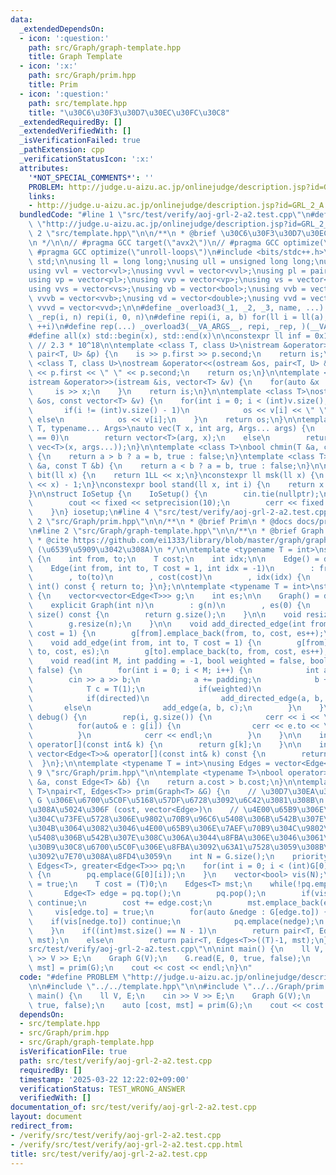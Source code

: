 ```yaml
---
data:
  _extendedDependsOn:
  - icon: ':question:'
    path: src/Graph/graph-template.hpp
    title: Graph Template
  - icon: ':x:'
    path: src/Graph/prim.hpp
    title: Prim
  - icon: ':question:'
    path: src/template.hpp
    title: "\u30C6\u30F3\u30D7\u30EC\u30FC\u30C8"
  _extendedRequiredBy: []
  _extendedVerifiedWith: []
  _isVerificationFailed: true
  _pathExtension: cpp
  _verificationStatusIcon: ':x:'
  attributes:
    '*NOT_SPECIAL_COMMENTS*': ''
    PROBLEM: http://judge.u-aizu.ac.jp/onlinejudge/description.jsp?id=GRL_2_A
    links:
    - http://judge.u-aizu.ac.jp/onlinejudge/description.jsp?id=GRL_2_A
  bundledCode: "#line 1 \"src/test/verify/aoj-grl-2-a2.test.cpp\"\n#define PROBLEM\
    \ \"http://judge.u-aizu.ac.jp/onlinejudge/description.jsp?id=GRL_2_A\"\n\n#line\
    \ 2 \"src/template.hpp\"\n\n/**\n * @brief \u30C6\u30F3\u30D7\u30EC\u30FC\u30C8\
    \n */\n\n// #pragma GCC target(\"avx2\")\n// #pragma GCC optimize(\"O3\")\n//\
    \ #pragma GCC optimize(\"unroll-loops\")\n#include <bits/stdc++.h>\n\nusing namespace\
    \ std;\n\nusing ll = long long;\nusing ull = unsigned long long;\nusing vl = vector<ll>;\n\
    using vvl = vector<vl>;\nusing vvvl = vector<vvl>;\nusing pl = pair<ll, ll>;\n\
    using vp = vector<pl>;\nusing vvp = vector<vp>;\nusing vs = vector<string>;\n\
    using vvs = vector<vs>;\nusing vb = vector<bool>;\nusing vvb = vector<vb>;\nusing\
    \ vvvb = vector<vvb>;\nusing vd = vector<double>;\nusing vvd = vector<vd>;\nusing\
    \ vvvd = vector<vvd>;\n\n#define _overload3(_1, _2, _3, name, ...) name\n#define\
    \ _rep(i, n) repi(i, 0, n)\n#define repi(i, a, b) for(ll i = ll(a); i < ll(b);\
    \ ++i)\n#define rep(...) _overload3(__VA_ARGS__, repi, _rep, )(__VA_ARGS__)\n\
    #define all(x) std::begin(x), std::end(x)\n\nconstexpr ll inf = 0x1fffffffffffffffLL;\
    \ // 2.3 * 10^18\n\ntemplate <class T, class U>\nistream &operator>>(istream &is,\
    \ pair<T, U> &p) {\n    is >> p.first >> p.second;\n    return is;\n}\n\ntemplate\
    \ <class T, class U>\nostream &operator<<(ostream &os, pair<T, U> &p) {\n    os\
    \ << p.first << \" \" << p.second;\n    return os;\n}\n\ntemplate <class T>\n\
    istream &operator>>(istream &is, vector<T> &v) {\n    for(auto &x : v) {\n   \
    \     is >> x;\n    }\n    return is;\n}\n\ntemplate <class T>\nostream &operator<<(ostream\
    \ &os, const vector<T> &v) {\n    for(int i = 0; i < (int)v.size(); i++) {\n \
    \       if(i != (int)v.size() - 1)\n            os << v[i] << \" \";\n       \
    \ else\n            os << v[i];\n    }\n    return os;\n}\n\ntemplate <typename\
    \ T, typename... Args>\nauto vec(T x, int arg, Args... args) {\n    if constexpr(sizeof...(args)\
    \ == 0)\n        return vector<T>(arg, x);\n    else\n        return vector(arg,\
    \ vec<T>(x, args...));\n}\n\ntemplate <class T>\nbool chmin(T &a, const T &b)\
    \ {\n    return a > b ? a = b, true : false;\n}\ntemplate <class T>\nbool chmax(T\
    \ &a, const T &b) {\n    return a < b ? a = b, true : false;\n}\n\nconstexpr ll\
    \ bit(ll x) {\n    return 1LL << x;\n}\nconstexpr ll msk(ll x) {\n    return (1LL\
    \ << x) - 1;\n}\nconstexpr bool stand(ll x, int i) {\n    return x & bit(i);\n\
    }\n\nstruct IoSetup {\n    IoSetup() {\n        cin.tie(nullptr);\n        ios::sync_with_stdio(false);\n\
    \        cout << fixed << setprecision(10);\n        cerr << fixed << setprecision(10);\n\
    \    }\n} iosetup;\n#line 4 \"src/test/verify/aoj-grl-2-a2.test.cpp\"\n\n#line\
    \ 2 \"src/Graph/prim.hpp\"\n\n/**\n * @brief Prim\n * @docs docs/prim.md\n */\n\
    \n#line 2 \"src/Graph/graph-template.hpp\"\n\n/**\n * @brief Graph Template\n\
    \ * @cite https://github.com/ei1333/library/blob/master/graph/graph-template.hpp\
    \ (\u6539\u5909\u3042\u308A)\n */\n\ntemplate <typename T = int>\nstruct Edge\
    \ {\n    int from, to;\n    T cost;\n    int idx;\n\n    Edge() = default;\n\n\
    \    Edge(int from, int to, T cost = 1, int idx = -1)\n        : from(from)\n\
    \        , to(to)\n        , cost(cost)\n        , idx(idx) {\n    }\n\n    operator\
    \ int() const { return to; }\n};\n\ntemplate <typename T = int>\nstruct Graph\
    \ {\n    vector<vector<Edge<T>>> g;\n    int es;\n\n    Graph() = default;\n\n\
    \    explicit Graph(int n)\n        : g(n)\n        , es(0) {\n    }\n\n    size_t\
    \ size() const {\n        return g.size();\n    }\n\n    void resize(int n) {\n\
    \        g.resize(n);\n    }\n\n    void add_directed_edge(int from, int to, T\
    \ cost = 1) {\n        g[from].emplace_back(from, to, cost, es++);\n    }\n\n\
    \    void add_edge(int from, int to, T cost = 1) {\n        g[from].emplace_back(from,\
    \ to, cost, es);\n        g[to].emplace_back(to, from, cost, es++);\n    }\n\n\
    \    void read(int M, int padding = -1, bool weighted = false, bool directed =\
    \ false) {\n        for(int i = 0; i < M; i++) {\n            int a, b;\n    \
    \        cin >> a >> b;\n            a += padding;\n            b += padding;\n\
    \            T c = T(1);\n            if(weighted)\n                cin >> c;\n\
    \            if(directed)\n                add_directed_edge(a, b, c);\n     \
    \       else\n                add_edge(a, b, c);\n        }\n    }\n\n    void\
    \ debug() {\n        rep(i, g.size()) {\n            cerr << i << \": \";\n  \
    \          for(auto& e : g[i]) {\n                cerr << e.to << \", \";\n  \
    \          }\n            cerr << endl;\n        }\n    }\n\n    inline vector<Edge<T>>&\
    \ operator[](const int& k) {\n        return g[k];\n    }\n\n    inline const\
    \ vector<Edge<T>>& operator[](const int& k) const {\n        return g[k];\n  \
    \  }\n};\n\ntemplate <typename T = int>\nusing Edges = vector<Edge<T>>;\n#line\
    \ 9 \"src/Graph/prim.hpp\"\n\ntemplate <typename T>\nbool operator>(const Edge<T>\
    \ &a, const Edge<T> &b) {\n    return a.cost > b.cost;\n}\n\ntemplate <typename\
    \ T>\npair<T, Edges<T>> prim(Graph<T> &G) {\n    // \u30D7\u30EA\u30E0\u6CD5\u3067\
    \ G \u306E\u6700\u5C0F\u5168\u57DF\u6728\u3092\u6C42\u3081\u308B\n    // \u8FD4\
    \u308A\u5024\u306F (cost, vector<Edge>)\n    // \u4E00\u65B9\u306E\u7AEF\u70B9\
    \u304C\u73FE\u5728\u306E\u9802\u70B9\u96C6\u5408\u306B\u542B\u307E\u308C\u3001\
    \u304B\u3064\u3082\u3046\u4E00\u65B9\u306E\u7AEF\u70B9\u304C\u9802\u70B9\u96C6\
    \u5408\u306B\u542B\u307E\u308C\u306A\u3044\u8FBA\u306E\u3046\u3061\u3001\u30B3\
    \u30B9\u30C8\u6700\u5C0F\u306E\u8FBA\u3092\u63A1\u7528\u3059\u308B\u3053\u3068\
    \u3092\u7E70\u308A\u8FD4\u3059\n    int N = G.size();\n    priority_queue<Edge<T>,\
    \ Edges<T>, greater<Edge<T>>> pq;\n    for(int i = 0; i < (int)G[0].size(); i++)\
    \ {\n        pq.emplace(G[0][i]);\n    }\n    vector<bool> vis(N);\n    vis[0]\
    \ = true;\n    T cost = (T)0;\n    Edges<T> mst;\n    while(!pq.empty()) {\n \
    \       Edge<T> edge = pq.top();\n        pq.pop();\n        if(vis[edge.to])\
    \ continue;\n        cost += edge.cost;\n        mst.emplace_back(edge);\n   \
    \     vis[edge.to] = true;\n        for(auto &nedge : G[edge.to]) {\n        \
    \    if(vis[nedge.to]) continue;\n            pq.emplace(nedge);\n        }\n\
    \    }\n    if((int)mst.size() == N - 1)\n        return pair<T, Edges<T>>(cost,\
    \ mst);\n    else\n        return pair<T, Edges<T>>((T)-1, mst);\n}\n#line 6 \"\
    src/test/verify/aoj-grl-2-a2.test.cpp\"\n\nint main() {\n    ll V, E;\n    cin\
    \ >> V >> E;\n    Graph G(V);\n    G.read(E, 0, true, false);\n    auto [cost,\
    \ mst] = prim(G);\n    cout << cost << endl;\n}\n"
  code: "#define PROBLEM \"http://judge.u-aizu.ac.jp/onlinejudge/description.jsp?id=GRL_2_A\"\
    \n\n#include \"../../template.hpp\"\n\n#include \"../../Graph/prim.hpp\"\n\nint\
    \ main() {\n    ll V, E;\n    cin >> V >> E;\n    Graph G(V);\n    G.read(E, 0,\
    \ true, false);\n    auto [cost, mst] = prim(G);\n    cout << cost << endl;\n}"
  dependsOn:
  - src/template.hpp
  - src/Graph/prim.hpp
  - src/Graph/graph-template.hpp
  isVerificationFile: true
  path: src/test/verify/aoj-grl-2-a2.test.cpp
  requiredBy: []
  timestamp: '2025-03-22 12:22:02+09:00'
  verificationStatus: TEST_WRONG_ANSWER
  verifiedWith: []
documentation_of: src/test/verify/aoj-grl-2-a2.test.cpp
layout: document
redirect_from:
- /verify/src/test/verify/aoj-grl-2-a2.test.cpp
- /verify/src/test/verify/aoj-grl-2-a2.test.cpp.html
title: src/test/verify/aoj-grl-2-a2.test.cpp
---
```

